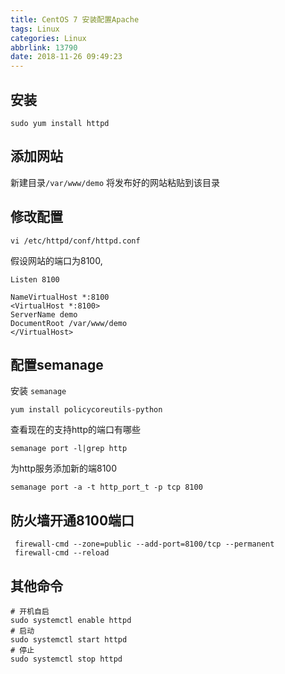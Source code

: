 ```yaml
---
title: CentOS 7 安装配置Apache
tags: Linux
categories: Linux
abbrlink: 13790
date: 2018-11-26 09:49:23
---
```


## 安装
```
sudo yum install httpd
```
<!-- more -->
## 添加网站
新建目录`/var/www/demo`
将发布好的网站粘贴到该目录

## 修改配置
```
vi /etc/httpd/conf/httpd.conf
```
假设网站的端口为8100,
```
Listen 8100

NameVirtualHost *:8100
<VirtualHost *:8100>
ServerName demo
DocumentRoot /var/www/demo
</VirtualHost>
```

## 配置semanage
安装 `semanage`
```
yum install policycoreutils-python
```
查看现在的支持http的端口有哪些
```
semanage port -l|grep http
```
为http服务添加新的端8100
```
semanage port -a -t http_port_t -p tcp 8100
```
## 防火墙开通8100端口
```
 firewall-cmd --zone=public --add-port=8100/tcp --permanent
 firewall-cmd --reload
```
## 其他命令
```
# 开机自启
sudo systemctl enable httpd
# 启动
sudo systemctl start httpd
# 停止
sudo systemctl stop httpd
```
